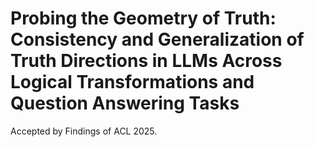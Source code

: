 # Probing the Geometry of Truth: Consistency and Generalization of Truth Directions in LLMs Across Logical Transformations and Question Answering Tasks

Accepted by Findings of ACL 2025.
